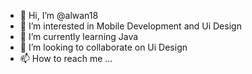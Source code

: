 - 👋 Hi, I’m @alwan18
- 👀 I’m interested in Mobile Development and Ui Design
- 🌱 I’m currently learning Java
- 💞️ I’m looking to collaborate on Ui Design
- 📫 How to reach me ...

<!---
alwan18/alwan18 is a ✨ special ✨ repository because its `README.md` (this file) appears on your GitHub profile.
You can click the Preview link to take a look at your changes.
--->
